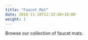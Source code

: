 ```yaml
---
title: "Faucet Mat"
date: 2018-11-18T12:33:46+10:00
weight: 1
---
```


Browse our collection of faucet mats.
